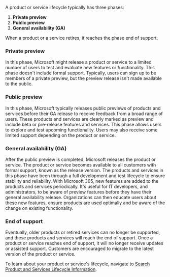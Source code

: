 A product or service lifecycle typically has three phases:

1.  **Private preview**
2.  **Public preview**
3.  **General availability (GA)**

When a product or a service retires, it reaches the phase end of support.

### Private preview

In this phase, Microsoft might release a product or service to a limited number of users to test and evaluate new features or functionality. This phase doesn't include formal support. Typically, users can sign up to be members of a private preview, but the preview release isn't made available to the public.

### Public preview

In this phase, Microsoft typically releases public previews of products and services before their GA release to receive feedback from a broad range of users. These products and services are clearly marked as preview and include beta or pre-release features and services. This phase allows users to explore and test upcoming functionality. Users may also receive some limited support depending on the product or service.

### General availability (GA)

After the public preview is completed, Microsoft releases the product or service. The product or service becomes available to all customers with formal support, known as the release version. The products and services in this phase have been through a full development and test lifecycle to ensure stability and reliability. With Microsoft 365, new features are added to the products and services periodically. It's useful for IT developers, and administrators, to be aware of preview features before they have their general availability release. Organizations can then educate users about these new features, ensure products are used optimally and be aware of the change on existing functionality.

### End of support

Eventually, older products or retired services can no longer be supported, and these products and services will reach the end of support. Once a product or service reaches end of support, it will no longer receive updates or assisted support. Customers are encouraged to migrate to the latest version of the product or service.

To learn about your product or service's lifecycle, navigate to [Search Product and Services Lifecycle Information](/lifecycle/products/?azure-portal=true).
